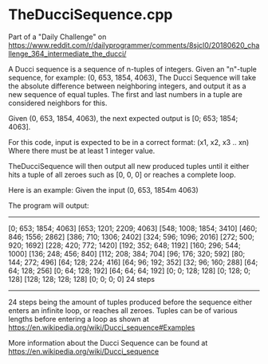 # TheDucciSequence.cpp
Part of a "Daily Challenge" on
https://www.reddit.com/r/dailyprogrammer/comments/8sjcl0/20180620_challenge_364_intermediate_the_ducci/

A Ducci sequence is a sequence of n-tuples of integers.
Given an "n"-tuple sequence, 
  for example: (0, 653, 1854, 4063),
The Ducci Sequence will take the absolute difference between neighboring integers, and output it as a new sequence of equal tuples.
 The first and last numbers in a tuple are considered neighbors for this.
 
  Given (0, 653, 1854, 4063), 
 the next expected output is [0; 653; 1854; 4063].
 
  For this code, input is expected to be in a correct format:
  (x1, x2, x3 .. xn)
  Where there must be at least 1 integer value.
  
TheDucciSequence will then output all new produced tuples until it either hits a tuple of all zeroes such as [0, 0, 0]
or reaches a complete loop.
 
 
 Here is an example: 
Given the input (0, 653, 1854m 4063)

The program will output:

---
[0; 653; 1854; 4063]
[653; 1201; 2209; 4063]
[548; 1008; 1854; 3410]
[460; 846; 1556; 2862]
[386; 710; 1306; 2402]
[324; 596; 1096; 2016]
[272; 500; 920; 1692]
[228; 420; 772; 1420]
[192; 352; 648; 1192]
[160; 296; 544; 1000]
[136; 248; 456; 840]
[112; 208; 384; 704]
[96; 176; 320; 592]
[80; 144; 272; 496]
[64; 128; 224; 416]
[64; 96; 192; 352]
[32; 96; 160; 288]
[64; 64; 128; 256]
[0; 64; 128; 192]
[64; 64; 64; 192]
[0; 0; 128; 128]
[0; 128; 0; 128]
[128; 128; 128; 128]
[0; 0; 0; 0]
24 steps

---

24 steps being the amount of tuples produced before the sequence either enters an infinite loop, or reaches all zeroes.
Tuples can be of various lengths before entering a loop as shown at https://en.wikipedia.org/wiki/Ducci_sequence#Examples


More information about the Ducci Sequence can be found at https://en.wikipedia.org/wiki/Ducci_sequence 
